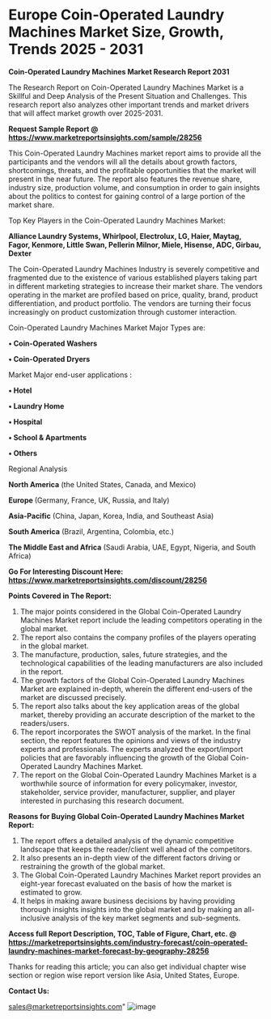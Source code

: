 # Europe Coin-Operated Laundry Machines Market Size, Growth, Trends 2025 - 2031

<strong>Coin-Operated Laundry Machines Market Research Report 2031</strong>

The Research Report on Coin-Operated Laundry Machines Market is a Skillful and Deep Analysis of the Present Situation and Challenges. This research report also analyzes other important trends and market drivers that will affect market growth over 2025-2031.

<strong>Request Sample Report @ <a href=https://www.marketreportsinsights.com/sample/28256>https://www.marketreportsinsights.com/sample/28256</a></strong>

This Coin-Operated Laundry Machines market report aims to provide all the participants and the vendors will all the details about growth factors, shortcomings, threats, and the profitable opportunities that the market will present in the near future. The report also features the revenue share, industry size, production volume, and consumption in order to gain insights about the politics to contest for gaining control of a large portion of the market share.

Top Key Players in the Coin-Operated Laundry Machines Market:

<strong>Alliance Laundry Systems, Whirlpool, Electrolux, LG, Haier, Maytag, Fagor, Kenmore, Little Swan, Pellerin Milnor, Miele, Hisense, ADC, Girbau, Dexter</strong>

The Coin-Operated Laundry Machines Industry is severely competitive and fragmented due to the existence of various established players taking part in different marketing strategies to increase their market share. The vendors operating in the market are profiled based on price, quality, brand, product differentiation, and product portfolio. The vendors are turning their focus increasingly on product customization through customer interaction.

Coin-Operated Laundry Machines Market Major Types are:

<strong>• Coin-Operated Washers

• Coin-Operated Dryers</strong>

Market Major end-user applications :

<strong>• Hotel

• Laundry Home

• Hospital

• School & Apartments

• Others</strong>

Regional Analysis

</u><strong><b>North America</b></strong> (the United States, Canada, and Mexico)

<strong><b>Europe </b></strong>(Germany, France, UK, Russia, and Italy)

<strong><b>Asia-Pacific</b></strong> (China, Japan, Korea, India, and Southeast Asia)

<strong><b>South America</b></strong> (Brazil, Argentina, Colombia, etc.)

<strong><b>The Middle East and Africa</b></strong> (Saudi Arabia, UAE, Egypt, Nigeria, and South Africa)

<strong>Go For Interesting Discount Here: <a href=https://www.marketreportsinsights.com/discount/28256>https://www.marketreportsinsights.com/discount/28256</a></strong>

<strong>Points Covered in The Report:</strong>
<ol>
  <li>The major points considered in the Global Coin-Operated Laundry Machines Market report include the leading competitors operating in the global market.</li>
  <li>The report also contains the company profiles of the players operating in the global market.</li>
  <li>The manufacture, production, sales, future strategies, and the technological capabilities of the leading manufacturers are also included in the report.</li>
  <li>The growth factors of the Global Coin-Operated Laundry Machines Market are explained in-depth, wherein the different end-users of the market are discussed precisely.</li>
  <li>The report also talks about the key application areas of the global market, thereby providing an accurate description of the market to the readers/users.</li>
  <li>The report incorporates the SWOT analysis of the market. In the final section, the report features the opinions and views of the industry experts and professionals. The experts analyzed the export/import policies that are favorably influencing the growth of the Global Coin-Operated Laundry Machines Market.</li>
  <li>The report on the Global Coin-Operated Laundry Machines Market is a worthwhile source of information for every policymaker, investor, stakeholder, service provider, manufacturer, supplier, and player interested in purchasing this research document.</li>
</ol>
<strong>Reasons for Buying Global Coin-Operated Laundry Machines Market Report:</strong>

<ol>
  <li>The report offers a detailed analysis of the dynamic competitive landscape that keeps the reader/client well ahead of the competitors.</li>
  <li>It also presents an in-depth view of the different factors driving or restraining the growth of the global market.</li>
  <li>The Global Coin-Operated Laundry Machines Market report provides an eight-year forecast evaluated on the basis of how the market is estimated to grow.</li>
  <li>It helps in making aware business decisions by having providing thorough insights insights into the global market and by making an all-inclusive analysis of the key market segments and sub-segments.</li>
</ol>
<strong>Access full Report Description, TOC, Table of Figure, Chart, etc. @ <a href=https://marketreportsinsights.com/industry-forecast/coin-operated-laundry-machines-market-forecast-by-geography-28256>https://marketreportsinsights.com/industry-forecast/coin-operated-laundry-machines-market-forecast-by-geography-28256</a></strong>


Thanks for reading this article; you can also get individual chapter wise section or region wise report version like Asia, United States, Europe.

<strong>Contact Us:</strong>

sales@marketreportsinsights.com"
![image](https://github.com/user-attachments/assets/141883b6-99ea-48ee-83c7-bc4c571ca904)
